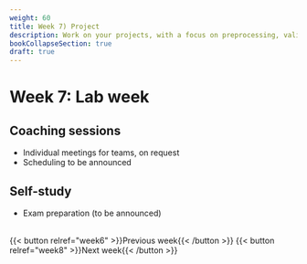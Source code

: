 ```yaml
---
weight: 60
title: Week 7) Project
description: Work on your projects, with a focus on preprocessing, validating, and documenting your data.
bookCollapseSection: true
draft: true
---
```


# Week 7: Lab week

## Coaching sessions
- Individual meetings for teams, on request
- Scheduling to be announced

<!--- Live coding / feedback sessions for teams
-->

## Self-study
- Exam preparation (to be announced)

<!--- Exam preparation *prerecorded*
- ...
-->


<br>
{{< button relref="week6" >}}Previous week{{< /button >}}
{{< button relref="week8" >}}Next week{{< /button >}}
